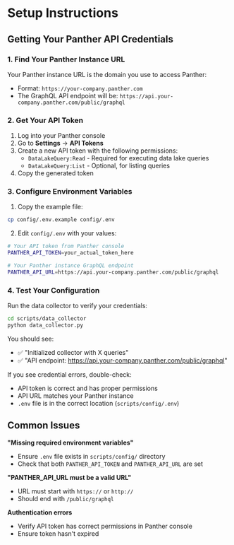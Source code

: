 # Setup Instructions

## Getting Your Panther API Credentials

### 1. Find Your Panther Instance URL
Your Panther instance URL is the domain you use to access Panther:
- Format: `https://your-company.panther.com`
- The GraphQL API endpoint will be: `https://api.your-company.panther.com/public/graphql`

### 2. Get Your API Token
1. Log into your Panther console
2. Go to **Settings** → **API Tokens** 
3. Create a new API token with the following permissions:
   - `DataLakeQuery:Read` - Required for executing data lake queries
   - `DataLakeQuery:List` - Optional, for listing queries
4. Copy the generated token

### 3. Configure Environment Variables
1. Copy the example file:
```bash
cp config/.env.example config/.env
```

2. Edit `config/.env` with your values:
```bash
# Your API token from Panther console
PANTHER_API_TOKEN=your_actual_token_here

# Your Panther instance GraphQL endpoint  
PANTHER_API_URL=https://api.your-company.panther.com/public/graphql
```

### 4. Test Your Configuration
Run the data collector to verify your credentials:
```bash
cd scripts/data_collector
python data_collector.py
```

You should see:
- ✅ "Initialized collector with X queries"
- ✅ "API endpoint: https://api.your-company.panther.com/public/graphql"

If you see credential errors, double-check:
- API token is correct and has proper permissions
- API URL matches your Panther instance
- `.env` file is in the correct location (`scripts/config/.env`)

## Common Issues

**"Missing required environment variables"**
- Ensure `.env` file exists in `scripts/config/` directory
- Check that both `PANTHER_API_TOKEN` and `PANTHER_API_URL` are set

**"PANTHER_API_URL must be a valid URL"**
- URL must start with `https://` or `http://`
- Should end with `/public/graphql`

**Authentication errors**
- Verify API token has correct permissions in Panther console
- Ensure token hasn't expired